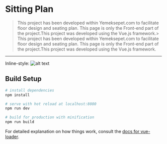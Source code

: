 # Sitting Plan

> This project has been developed within Yemeksepet.com to facilitate floor design and seating plan. This page is only the Front-end part of the project.This project was developed using the Vue.js framework.> This project has been developed within Yemeksepet.com to facilitate floor design and seating plan. This page is only the Front-end part of the project.This project was developed using the Vue.js framework.
---
Inline-style: 
![alt text](https://pluralsight2.imgix.net/paths/images/vue-7945830e6c.js.png/50 "Logo Vue.Js")

## Build Setup

``` bash
# install dependencies
npm install

# serve with hot reload at localhost:8080
npm run dev

# build for production with minification
npm run build
```

For detailed explanation on how things work, consult the [docs for vue-loader](http://vuejs.github.io/vue-loader).
